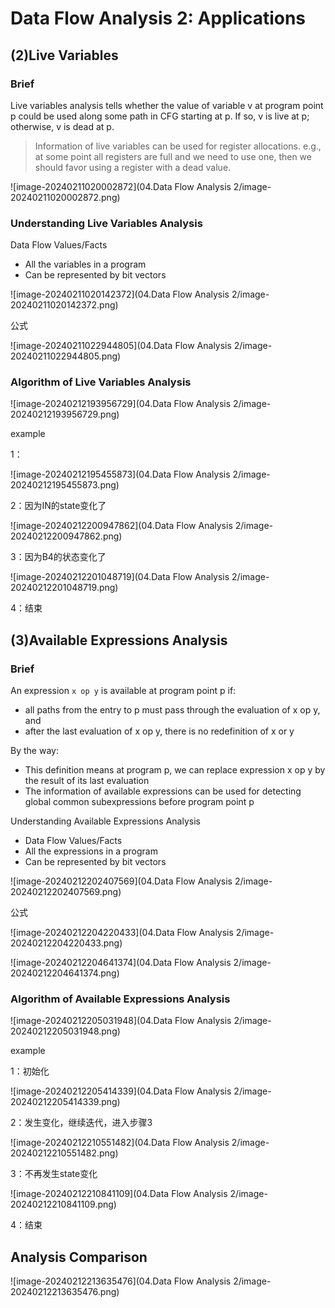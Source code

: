 # Data Flow Analysis 2: Applications

## (2)Live Variables

### Brief

Live variables analysis tells whether the value of variable v at program point p could be used along some path in CFG starting at p. If so, v is live at p; otherwise, v is dead at p.

> Information of live variables can be used for register allocations. e.g., at some point all registers are full and we need to use one, then we should favor using a register with a dead value.

![image-20240211020002872](04.Data Flow Analysis 2/image-20240211020002872.png)

### Understanding Live Variables Analysis

Data Flow Values/Facts

- All the variables in a program
- Can be represented by bit vectors

![image-20240211020142372](04.Data Flow Analysis 2/image-20240211020142372.png)

公式

![image-20240211022944805](04.Data Flow Analysis 2/image-20240211022944805.png)

### Algorithm of Live Variables Analysis

![image-20240212193956729](04.Data Flow Analysis 2/image-20240212193956729.png)

example

1：

![image-20240212195455873](04.Data Flow Analysis 2/image-20240212195455873.png)

2：因为IN的state变化了

![image-20240212200947862](04.Data Flow Analysis 2/image-20240212200947862.png)

3：因为B4的状态变化了

![image-20240212201048719](04.Data Flow Analysis 2/image-20240212201048719.png)

4：结束

## (3)Available Expressions Analysis

### Brief

An expression `x op y` is available at program point p if: 

- all paths from the entry to p must pass through the evaluation of x op y, and
- after the last evaluation of x op y, there is no redefinition of x or y

By the way:

- This definition means at program p, we can replace expression x op y by the result of its last evaluation
- The information of available expressions can be used for detecting global common subexpressions before program point p

Understanding Available Expressions Analysis

-  Data Flow Values/Facts
  - All the expressions in a program
  - Can be represented by bit vectors

![image-20240212202407569](04.Data Flow Analysis 2/image-20240212202407569.png)

公式

![image-20240212204220433](04.Data Flow Analysis 2/image-20240212204220433.png)

![image-20240212204641374](04.Data Flow Analysis 2/image-20240212204641374.png)

### Algorithm of Available Expressions Analysis

![image-20240212205031948](04.Data Flow Analysis 2/image-20240212205031948.png)

example

1：初始化

![image-20240212205414339](04.Data Flow Analysis 2/image-20240212205414339.png)

2：发生变化，继续迭代，进入步骤3

![image-20240212210551482](04.Data Flow Analysis 2/image-20240212210551482.png)

3：不再发生state变化

![image-20240212210841109](04.Data Flow Analysis 2/image-20240212210841109.png)

4：结束

## Analysis Comparison

![image-20240212213635476](04.Data Flow Analysis 2/image-20240212213635476.png)























